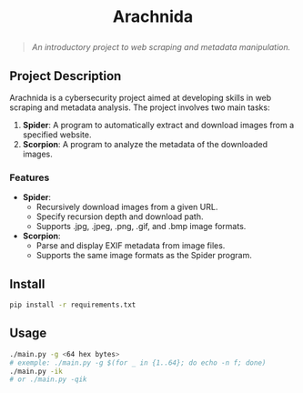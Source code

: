 # <p align="center">Arachnida</p>

> *An introductory project to web scraping and metadata manipulation.*

## Project Description
Arachnida is a cybersecurity project aimed at developing skills in web scraping and metadata analysis. The project involves two main tasks:
1. **Spider**: A program to automatically extract and download images from a specified website.
2. **Scorpion**: A program to analyze the metadata of the downloaded images.

### Features
- **Spider**:
  - Recursively download images from a given URL.
  - Specify recursion depth and download path.
  - Supports .jpg, .jpeg, .png, .gif, and .bmp image formats.
- **Scorpion**:
  - Parse and display EXIF metadata from image files.
  - Supports the same image formats as the Spider program.

## Install
```bash
pip install -r requirements.txt
```

## Usage
```bash
./main.py -g <64 hex bytes>
# exemple: ./main.py -g $(for _ in {1..64}; do echo -n f; done)
./main.py -ik
# or ./main.py -qik
```

